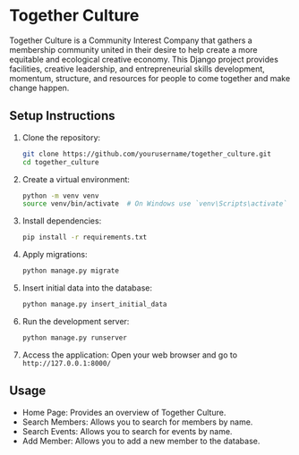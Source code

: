 # Together Culture

Together Culture is a Community Interest Company that gathers a membership community united in their desire to help create a more equitable and ecological creative economy. This Django project provides facilities, creative leadership, and entrepreneurial skills development, momentum, structure, and resources for people to come together and make change happen.

## Setup Instructions

1. Clone the repository:
   ```bash
   git clone https://github.com/yourusername/together_culture.git
   cd together_culture
   ```

2. Create a virtual environment:
   ```bash
   python -m venv venv
   source venv/bin/activate  # On Windows use `venv\Scripts\activate`
   ```

3. Install dependencies:
   ```bash
   pip install -r requirements.txt
   ```

4. Apply migrations:
   ```bash
   python manage.py migrate
   ```

5. Insert initial data into the database:
   ```bash
   python manage.py insert_initial_data
   ```

6. Run the development server:
   ```bash
   python manage.py runserver
   ```

7. Access the application:
   Open your web browser and go to `http://127.0.0.1:8000/`

## Usage

- Home Page: Provides an overview of Together Culture.
- Search Members: Allows you to search for members by name.
- Search Events: Allows you to search for events by name.
- Add Member: Allows you to add a new member to the database.